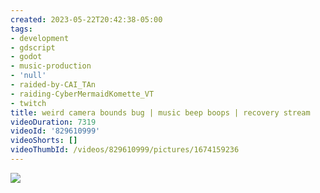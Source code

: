 ```yaml
---
created: 2023-05-22T20:42:38-05:00
tags:
- development
- gdscript
- godot
- music-production
- 'null'
- raided-by-CAI_TAn
- raiding-CyberMermaidKomette_VT
- twitch
title: weird camera bounds bug | music beep boops | recovery stream
videoDuration: 7319
videoId: '829610999'
videoShorts: []
videoThumbId: /videos/829610999/pictures/1674159236
---
```


![](20230523014238.jpg)
